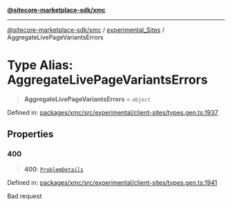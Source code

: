 [**@sitecore-marketplace-sdk/xmc**](../../../../README.md)

***

[@sitecore-marketplace-sdk/xmc](../../../../README.md) / [experimental\_Sites](../README.md) / AggregateLivePageVariantsErrors

# Type Alias: AggregateLivePageVariantsErrors

> **AggregateLivePageVariantsErrors** = `object`

Defined in: [packages/xmc/src/experimental/client-sites/types.gen.ts:1937](https://github.com/Sitecore/marketplace-sdk/blob/main/packages/xmc/src/experimental/client-sites/types.gen.ts#L1937)

## Properties

### 400

> **400**: [`ProblemDetails`](ProblemDetails.md)

Defined in: [packages/xmc/src/experimental/client-sites/types.gen.ts:1941](https://github.com/Sitecore/marketplace-sdk/blob/main/packages/xmc/src/experimental/client-sites/types.gen.ts#L1941)

Bad request
